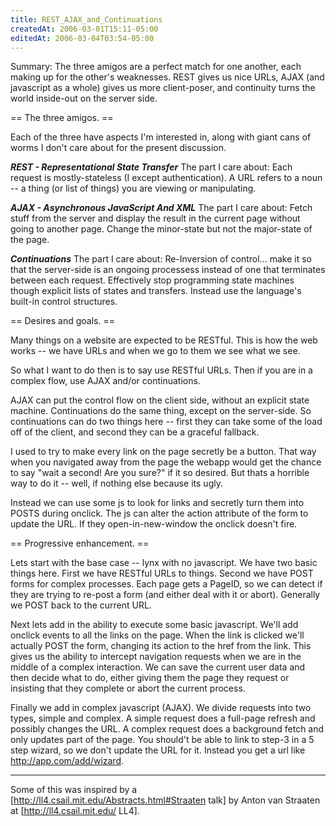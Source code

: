 ```yaml
---
title: REST_AJAX_and_Continuations
createdAt: 2006-03-01T15:11-05:00
editedAt: 2006-03-04T03:54-05:00
---
```


Summary: The three amigos are a perfect match for one another, each making up for the other's weaknesses. REST gives us nice URLs, AJAX (and javascript as a whole) gives us more client-poser, and continuity turns the world inside-out on the server side.

== The three amigos. ==

Each of the three have aspects I'm interested in, along with giant cans of worms I don't care about for the present discussion.

<b><i>REST - Representational State Transfer</i></b>
The part I care about: Each request is mostly-stateless (I except authentication). A URL refers to a noun -- a thing (or list of things) you are viewing or manipulating.  

<b><i>AJAX - Asynchronous JavaScript And XML</i></b>
The part I care about: Fetch stuff from the server and display the result in the current page without going to another page. Change the minor-state but not the major-state of the page.

<b><i>Continuations</i></b>
The part I care about: Re-Inversion of control... make it so that the server-side is an ongoing processess instead of one that terminates between each request. Effectively stop programming state machines though explicit lists of states and transfers. Instead use the language's built-in control structures.

== Desires and goals. ==

Many things on a website are expected to be RESTful. This is how the web works -- we have URLs and when we go to them we see what we see.

So what I want to do then is to say use RESTful URLs. Then if you are in a complex flow, use AJAX and/or continuations.

AJAX can put the control flow on the client side, without an explicit state machine. Continuations do the same thing, except on the server-side. So continuations can do two things here -- first they can take some of the load off of the client, and second they can be a graceful fallback.

I used to try to make every link on the page secretly be a button. That way when you navigated away from the page the webapp would get the chance to say "wait a second! Are you sure?" if it so desired. But thats a horrible way to do it -- well, if nothing else because its ugly.

Instead we can use some js to look for links and secretly turn them into POSTS during onclick. The js can alter the action attribute of the form to update the URL. If they open-in-new-window the onclick doesn't fire.

== Progressive enhancement. ==

Lets start with the base case -- lynx with no javascript. We have two basic things here. First we have RESTful URLs to things. Second we have POST forms for complex processes. Each page gets a PageID, so we can detect if they are trying to re-post a form (and either deal with it or abort). Generally we POST back to the current URL.

Next lets add in the ability to execute some basic javascript. We'll add onclick events to all the links on the page. When the link is clicked we'll actually POST the form, changing its action to the href from the link. This gives us the ability to intercept navigation requests when we are in the middle of a complex interaction. We can save the current user data and then decide what to do, either giving them the page they request or insisting that they complete or abort the current process.

Finally we add in complex javascript (AJAX). We divide requests into two types, simple and complex. A simple request does a full-page refresh and possibly changes the URL. A complex request does a background fetch and only updates part of the page. You should't be able to link to step-3 in a 5 step wizard, so we don't update the URL for it. Instead you get a url like http://app.com/add/wizard.

----

Some of this was inspired by a [http://ll4.csail.mit.edu/Abstracts.html#Straaten talk] by Anton van Straaten at [http://ll4.csail.mit.edu/ LL4].


